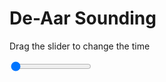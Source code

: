 <h1>De-Aar Sounding</h1>
<p>Drag the slider to change the time</p>

<div class="slidecontainer">
<input oninput='setImage(this)' class="slider" type="range" min="0" max="1" value="0" step="1" />
<img id='img'/>
</div>

<script>
var img = document.getElementById('img');
var img_array = ['/assets/images/skwt/skd_dea_wrfout_d01_2020-05-31_12:00:00.png',];
function setImage(obj)
{
        var value = obj.value;
        img.src = img_array[value];

}
</script>
